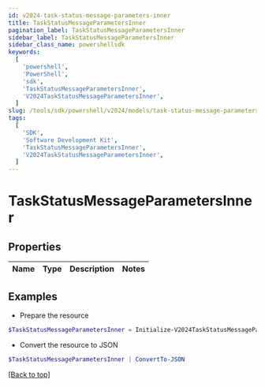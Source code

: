 ```yaml
---
id: v2024-task-status-message-parameters-inner
title: TaskStatusMessageParametersInner
pagination_label: TaskStatusMessageParametersInner
sidebar_label: TaskStatusMessageParametersInner
sidebar_class_name: powershellsdk
keywords:
  [
    'powershell',
    'PowerShell',
    'sdk',
    'TaskStatusMessageParametersInner',
    'V2024TaskStatusMessageParametersInner',
  ]
slug: /tools/sdk/powershell/v2024/models/task-status-message-parameters-inner
tags:
  [
    'SDK',
    'Software Development Kit',
    'TaskStatusMessageParametersInner',
    'V2024TaskStatusMessageParametersInner',
  ]
---
```


# TaskStatusMessageParametersInner

## Properties

| Name | Type | Description | Notes |
| ---- | ---- | ----------- | ----- |

## Examples

- Prepare the resource

```powershell
$TaskStatusMessageParametersInner = Initialize-V2024TaskStatusMessageParametersInner
```

- Convert the resource to JSON

```powershell
$TaskStatusMessageParametersInner | ConvertTo-JSON
```

[[Back to top]](#)

